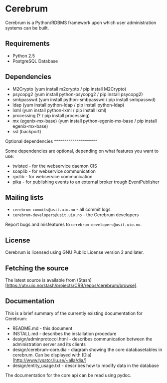 Cerebrum
========

Cerebrum is a Python/RDBMS framework upon which user administration systems can be built.

Requirements
------------

* Python 2.5
* PostgreSQL Database


Dependencies
-------------

* M2Crypto (yum install m2crypto / pip install M2Crypto)
* psycopg2 (yum install python-psycopg2 / pip install psycopg2)
* smbpasswd (yum install python-smbpasswd / pip install smbpasswd)
* ldap (yum install python-ldap / pip install python-ldap)
* lxml (yum install python-lxml / pip install lxml)
* processing (? / pip install processing)
* mx (egenix-mx-base) (yum install python-egenix-mx-base / pip install egenix-mx-base)
* ssl (backport)

Optional dependencies
^^^^^^^^^^^^^^^^^^^^^

Some dependencies are optional, depending on what features you want to use:

* twisted - for the webservice daemon CIS
* soaplib - for webservice communication
* rpclib - for webservice communication
* pika - for publishing events to an external broker trough EventPublisher

Mailing lists
-------------

* `cerebrum-commits@usit.uio.no` - all commit logs
* `cerebrum-developers@usit.uio.no` - the Cerebrum developers

Report bugs and misfeatures to `cerebrum-developers@usit.uio.no`.

License
-------

Cerebrum is licensed using GNU Public License version 2 and later.

Fetching the source
-------------------

The latest source is available from (Stash)[https://utv.uio.no/stash/projects/CRB/repos/cerebrum/browse].

Documentation
-------------

This is a brief summary of the currently existing documentation for Cerebrum:

* README.md - this document
* INSTALL.md - describes the installation procedure
* design/adminprotocol.html - describes communication between the administration server and its clients
* design/cerebrum-core.dia - diagram showing the core databasetables in cerebrum. Can be displayed with (Dia)[http://www.lysator.liu.se/~alla/dia/]
* design/entity_usage.txt - describes how to modify data in the database

The documentation for the core api can be read using pydoc.
